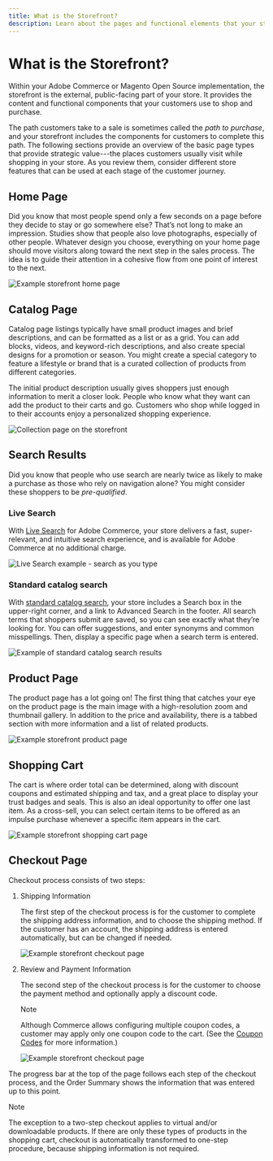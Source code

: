 ```yaml
---
title: What is the Storefront?
description: Learn about the pages and functional elements that your store can provide to support the shopping experience for your customers.
---
```

# What is the Storefront?

Within your Adobe Commerce or Magento Open Source implementation, the storefront is the external, public-facing part of your store. It provides the content and functional components that your customers use to shop and purchase.

The path customers take to a sale is sometimes called the _path to purchase_, and your storefront includes the components for customers to complete this path. The following sections provide an overview of the basic page types that provide strategic value---the places customers usually visit while shopping in your store. As you review them, consider different store features that can be used at each stage of the customer journey.

## Home Page

Did you know that most people spend only a few seconds on a page before they decide to stay or go somewhere else? That’s not long to make an impression. Studies show that people also love photographs, especially of other people. Whatever design you choose, everything on your home page should move visitors along toward the next step in the sales process. The idea is to guide their attention in a cohesive flow from one point of interest to the next.

![Example storefront home page](./assets/storefront-homepage-full.png)<!-- zoom -->

## Catalog Page

Catalog page listings typically have small product images and brief descriptions, and can be formatted as a list or as a grid. You can add blocks, videos, and keyword-rich descriptions, and also create special designs for a promotion or season. You might create a special category to feature a lifestyle or brand that is a curated collection of products from different categories.

The initial product description usually gives shoppers just enough information to merit a closer look. People who know what they want can add the product to their carts and go. Customers who shop while logged in to their accounts enjoy a personalized shopping experience.

![Collection page on the storefront](./assets/storefront-collection-page.png)<!-- zoom -->

## Search Results

Did you know that people who use search are nearly twice as likely to make a purchase as those who rely on navigation alone? You might consider these shoppers to be _pre-qualified_.

### Live Search

With [Live Search](https://experienceleague.adobe.com/docs/commerce-merchant-services/live-search/overview.html) for Adobe Commerce, your store delivers a fast, super-relevant, and intuitive search experience, and is available for Adobe Commerce at no additional charge.

![Live Search example - search as you type](./assets/storefront-search-as-you-type.png)<!-- zoom -->

### Standard catalog search

With [standard catalog search](https://docs.magento.com/user-guide/catalog/search.html), your store includes a Search box in the upper-right corner, and a link to Advanced Search in the footer. All search terms that shoppers submit are saved, so you can see exactly what they’re looking for. You can offer suggestions, and enter synonyms and common misspellings. Then, display a specific page when a search term is entered.

![Example of standard catalog search results](./assets/storefront-search-results-page-full.png)<!-- zoom -->


## Product Page

The product page has a lot going on! The first thing that catches your eye on the product page is the main image with a high-resolution zoom and thumbnail gallery. In addition to the price and availability, there is a tabbed section with more information and a list of related products.

![Example storefront product page](./assets/storefront-product-page-full-m.png)<!-- zoom -->

## Shopping Cart

The cart is where order total can be determined, along with discount coupons and estimated shipping and tax, and a great place to display your trust badges and seals. This is  also an ideal opportunity to offer one last item. As a cross-sell, you can select certain items to be offered as an impulse purchase whenever a specific item appears in the cart.

![Example storefront shopping cart page](./assets/storefront-cart-full.png)<!-- zoom -->

## Checkout Page

Checkout process consists of two steps:

1. Shipping Information

   The first step of the checkout process is for the customer to complete the shipping address information, and to choose the shipping method. If the customer has an account, the shipping address is entered automatically, but can be changed if needed.

   ![Example storefront checkout page](./assets/storefront-checkout-shipping-full.png)<!-- zoom -->

1. Review and Payment Information

   The second step of the checkout process is for the customer to choose the payment method and optionally apply a  discount code.

   >[!NOTE]
   >
   >Although Commerce allows configuring multiple coupon codes, a customer may apply only one coupon code to the cart. (See the [Coupon Codes](https://docs.magento.com/user-guide/marketing/price-rules-cart-coupon.html) for more information.)

   ![Example storefront checkout page](./assets/storefront-checkout-payment-full.png)<!-- zoom -->

The progress bar at the top of the page follows each step of the checkout process, and the Order Summary shows the information that was entered up to this point.

>[!NOTE]
>
>The exception to a two-step checkout applies to virtual and/or downloadable products. If there are only these types of products in the shopping cart, checkout is automatically transformed to one-step procedure, because shipping information is not required.
